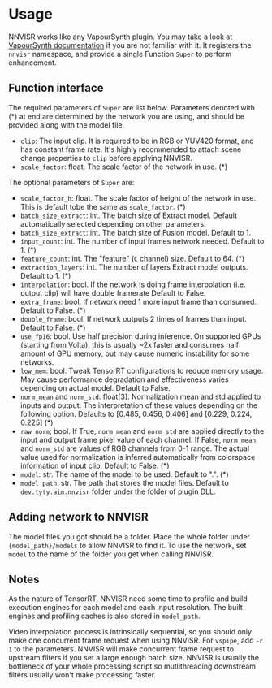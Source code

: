 # Usage

NNVISR works like any VapourSynth plugin. You may take a look at
[VapourSynth documentation](http://vapoursynth.com/doc/introduction.html)
if you are not familiar with it.
It registers the `nnvisr` namespace, and provide a single Function `Super`
to perform enhancement.

## Function interface

The required parameters of `Super` are list below. Parameters denoted with (*)
at end are determined by the network you are using, and should be provided
along with the model file.

- `clip`: The input clip. It is required to be in RGB or YUV420 format, and has
  constant frame rate. It's highly recommended to attach scene change properties 
  to `clip` before applying NNVISR.
- `scale_factor`: float. The scale factor of the network in use. (*)

The optional parameters of `Super` are:
- `scale_factor_h`: float. The scale factor of height of the network in use.
  This is default tobe the same as `scale_factor`. (*)
- `batch_size_extract`: int. The batch size of Extract model. Default automatically
  selected depending on other parameters.
- `batch_size_extract`: int. The batch size of Fusion model. Default to 1.
- `input_count`: int. The number of input frames network needed. Default to 1. (*)
- `feature_count`: int. The "feature" (`C` channel) size. Default to 64. (*)
- `extraction_layers`: int. The number of layers Extract model outputs. Default to 1. (*)
- `interpolation`: bool. If the network is doing frame interpolation
  (i.e. output clip) will have double framerate Default to False.
- `extra_frame`: bool. If network need 1 more input frame than consumed.
  Default to False. (*)
- `double_frame`: bool. If network outputs 2 times of frames than input.
  Default to False. (*)
- `use_fp16`: bool. Use half precision during inference. On supported GPUs
  (starting from Volta), this is usually ~2x faster and consumes half
  amount of GPU memory, but may cause numeric instability for some
  networks.
- `low_mem`: bool. Tweak TensorRT configurations to reduce memory usage.
  May cause performance degradation and effectiveness varies depending on
  actual model. Default to False.
- `norm_mean` and `norm_std`: float[3]. Normalization mean and std applied
  to inputs and output. The interpretation of these values depending on the
  following option. Defaults to [0.485, 0.456, 0.406] and [0.229, 0.224, 0.225] (*)
- `raw_norm`; bool. If True, `norm_mean` and `norm_std` are applied directly
  to the input and output frame pixel value of each channel.
  If False, `norm_mean` and `norm_std` are values of RGB channels from
  0-1 range. The actual value used for normalization is inferred automatically
  from colorspace information of input clip. Default to False. (*)
- `model`: str. The name of the model to be used. Default to ".". (*)
- `model_path`: str. The path that stores the model files.
  Default to `dev.tyty.aim.nnvisr` folder under the folder of plugin
  DLL.

## Adding network to NNVISR

The model files you got should be a folder. Place the whole folder
under `{model_path}/models` to allow NNVISR to find it. To use the network,
set `model` to the name of the folder you get when calling NNVISR.

## Notes

As the nature of TensorRT, NNVISR need some time to profile and build
execution engines for each model and each input resolution.
The built engines and profiling caches is also stored in `model_path`.

Video interpolation process is intrinsically sequential, so you should
only make one concurrent frame request when using NNVISR.
For `vspipe`, add `-r 1` to the parameters. NNVISR will make concurrent
frame request to upstream filters if you set a large enough batch size.
NNVISR is usually the bottleneck of your whole processing script so
mutlithreading downstream filters usually won't make processing faster.
